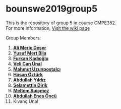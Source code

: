# bounswe2019group5

This is the repository of group 5 in course CMPE352.
<br>
For more information, [Visit the wiki page](https://github.com/bounswe/bounswe2019group5/wiki)

Group Members:

1) **[Ali Meriç Deşer](https://github.com/bounswe/bounswe2019group5/wiki/Ali-Meriç-Deşer)**
2) **[Yusuf Mert Bila](https://github.com/bounswe/bounswe2019group5/wiki/Yusuf-Mert-Bila)**
3) **[Furkan Kadıoğlu](https://github.com/bounswe/bounswe2019group5/wiki/Furkan-Kadıoğlu)**
4) **[Veli Can Ünal](https://github.com/bounswe/bounswe2019group5/wiki/Veli-Can-ÜNAL)**
5) **[Mahmut Uzunpostalcı](https://github.com/bounswe/bounswe2019group5/wiki/Mahmut-Uzunpostalcı)**
6) **[Hasan Öztürk](https://github.com/bounswe/bounswe2019group5/wiki/Hasan-Öztürk)**
7) **[Abdullah Yıldız](https://github.com/bounswe/bounswe2019group5/wiki/Abdullah-Yıldız)**
8) **[Selamettin Dirik](https://github.com/bounswe/bounswe2019group5/wiki/Selamettin-Dirik)**
9) **[Meltem Suiçmez](https://github.com/bounswe/bounswe2019group5/wiki/Meltem-Suiçmez)**
10) **[Abdullah Enes Öncü](https://github.com/bounswe/bounswe2019group5/wiki/Abdullah-Enes-ÖNCÜ)**
11) Kıvanç Ünal
